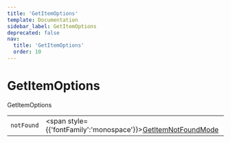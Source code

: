 ```yaml
---
title: 'GetItemOptions'
template: Documentation
sidebar_label: GetItemOptions
deprecated: false
nav:
  title: 'GetItemOptions'
  order: 10
---
```


# GetItemOptions

<div style={{'fontFamily':'monospace'}}><span style={{'fontSize':'1.5rem','fontWeight':500}}>GetItemOptions</span></div>





| | | |
| -- | -- | -- |
| `notFound` | <span style={{'fontFamily':'monospace'}}><a href="/guardrails/docs/reference/graphql/enum/GetItemNotFoundMode">GetItemNotFoundMode</a></span> |  |